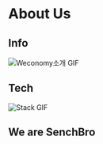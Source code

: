 # About Us

## Info
 ![Weconomy소개 GIF](https://ifh.cc/g/I89VLh.gif)  

## Tech
 ![Stack GIF](https://ifh.cc/g/KWdym0.gif)  

## We are SenchBro
